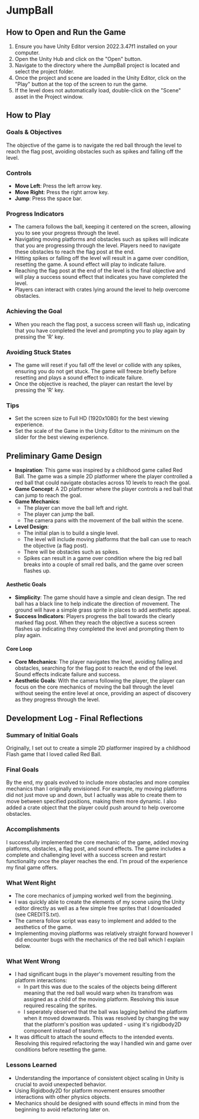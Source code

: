 # JumpBall

## How to Open and Run the Game
1. Ensure you have Unity Editor version 2022.3.47f1 installed on your computer.
2. Open the Unity Hub and click on the "Open" button.
3. Navigate to the directory where the JumpBall project is located and select the project folder.
4. Once the project and scene are loaded in the Unity Editor, click on the "Play" button at the top of the screen to run the game.
5. If the level does not automatically load, double-click on the "Scene" asset in the Project window.

## How to Play
### Goals & Objectives
The objective of the game is to navigate the red ball through the level to reach the flag post, avoiding obstacles such as spikes and falling off the level.

### Controls
- **Move Left**: Press the left arrow key.
- **Move Right**: Press the right arrow key.
- **Jump**: Press the space bar.

### Progress Indicators
- The camera follows the ball, keeping it centered on the screen, allowing you to see your progress through the level.
- Navigating moving platforms and obstacles such as spikes will indicate that you are progressing through the level. Players need to navigate these obstacles to reach the flag post at the end.
- Hitting spikes or falling off the level will result in a game over condition, resetting the game. A sound effect will play to indicate failure.
- Reaching the flag post at the end of the level is the final objective and will play a success sound effect that indicates you have completed the level.
- Players can interact with crates lying around the level to help overcome obstacles.

### Achieving the Goal
- When you reach the flag post, a success screen will flash up, indicating that you have completed the level and prompting you to play again by pressing the 'R' key.

### Avoiding Stuck States
- The game will reset if you fall off the level or collide with any spikes, ensuring you do not get stuck. The game will freeze briefly before resetting and plays a sound effect to indicate failure.
- Once the objective is reached, the player can restart the level by pressing the 'R' key.

### Tips
- Set the screen size to Full HD (1920x1080) for the best viewing experience.
- Set the scale of the Game in the Unity Editor to the minimum on the slider for the best viewing experience.

## Preliminary Game Design
- **Inspiration**: This game was inspired by a childhood game called Red Ball. The game was a simple 2D platformer where the player controlled a red ball that could navigate obstacles across 10 levels to reach the goal.
- **Game Concept**: A 2D platformer where the player controls a red ball that can jump to reach the goal.
- **Game Mechanics**:
    - The player can move the ball left and right.
    - The player can jump the ball.
    - The camera pans with the movement of the ball within the scene.
- **Level Design**:
    - The initial plan is to build a single level.
    - The level will include moving platforms that the ball can use to reach the objective (a flag post).
    - There will be obstacles such as spikes.
    - Spikes can result in a game over condition where the big red ball breaks into a couple of small red balls, and the game over screen flashes up.

#### Aesthetic Goals
- **Simplicity**: The game should have a simple and clean design. The red ball has a black line to help indicate the direction of movement. The ground will have a simple grass sprite in places to add aesthetic appeal.
- **Success Indicators**: Players progress the ball towards the clearly marked flag post. When they reach the objective a sucess screen flashes up indicating they completed the level and prompting them to play again.

#### Core Loop
- **Core Mechanics**: The player navigates the level, avoiding falling and obstacles, searching for the flag post to reach the end of the level. Sound effects indicate failure and success.
- **Aesthetic Goals**: With the camera following the player, the player can focus on the core mechanics of moving the ball through the level without seeing the entire level at once, providing an aspect of discovery as they progress through the level.

## Development Log - Final Reflections

### Summary of Initial Goals
Originally, I set out to create a simple 2D platformer inspired by a childhood Flash game that I loved called Red Ball.

### Final Goals
By the end, my goals evolved to include more obstacles and more complex mechanics than I originally envisioned. For example, my moving platforms did not just move up and down, but I actually was able to create them to move between specified positions, making them more dynamic. I also added a crate object that the player could push around to help overcome obstacles.

### Accomplishments
I successfully implemented the core mechanic of the game, added moving platforms, obstacles, a flag post, and sound effects. The game includes a complete and challenging level with a success screen and restart functionality once the player reaches the end. I'm proud of the experience my final game offers.

### What Went Right
- The core mechanics of jumping worked well from the beginning.
- I was quickly able to create the elements of my scene using the Unity editor directly as well as a few simple free sprites that I downloaded (see CREDITS.txt).
- The camera follow script was easy to implement and added to the aesthetics of the game.
- Implementing moving platforms was relatively straight forward however I did encounter bugs with the mechanics of the red ball which I explain below.

### What Went Wrong
- I had significant bugs in the player's movement resulting from the platform interactions:
    - In part this was due to the scales of the objects being different meaning that the red ball would warp when its transfrom was assigned as a child of the moving platform. Resolving this issue required rescaling the sprites. 
    - I seperately observed that the ball was lagging behind the platform when it moved downwards. This was resolved by changing the way that the platform's position was updated - using it's rigidbody2D component instead of transform.
- It was difficult to attach the sound effects to the intended events. Resolving this required refactoring the way I handled win and game over conditions before resetting the game.

### Lessons Learned
- Understanding the importance of consistent object scaling in Unity is crucial to avoid unexpected behavior.
- Using Rigidbody2D for platform movement ensures smoother interactions with other physics objects.
- Mechanics should be designed with sound effects in mind from the beginning to avoid refactoring later on.